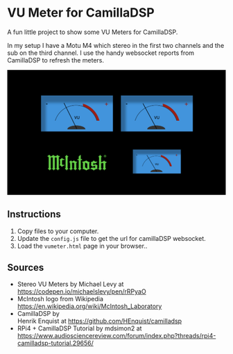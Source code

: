 # VU Meter for CamillaDSP

A fun little project to show some VU Meters for CamillaDSP.

In my setup I have a Motu M4 which stereo in the first two channels and the sub on the third channel. I use the handy websocket reports from CamillaDSP to refresh the meters.

![VU Meters](./snapshot.png)

##  Instructions

1. Copy files to your computer.
2.  Update the `config.js` file to get the url for camillaDSP websocket.
3.  Load the `vumeter.html` page in your browser..
 
## Sources

- Stereo VU Meters by Michael Levy at  https://codepen.io/michaelslevy/pen/rRPyaO
- McIntosh logo from Wikipedia https://en.wikipedia.org/wiki/McIntosh_Laboratory
- CamillaDSP by   
Henrik Enquist at https://github.com/HEnquist/camilladsp
- RPi4 + CamillaDSP Tutorial by mdsimon2 at https://www.audiosciencereview.com/forum/index.php?threads/rpi4-camilladsp-tutorial.29656/

